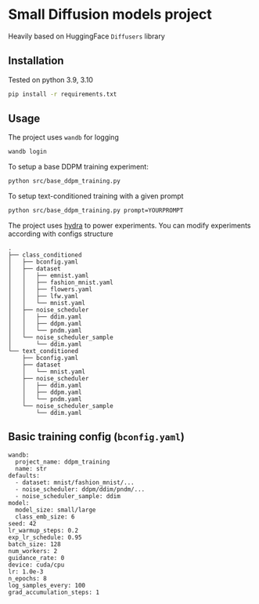 # Small Diffusion models project
Heavily based on HuggingFace `Diffusers` library

## Installation
Tested on python 3.9, 3.10

```Bash
pip install -r requirements.txt
```

## Usage
The project uses `wandb` for logging
```Bash
wandb login
```
To setup a base DDPM training experiment:
```Bash
python src/base_ddpm_training.py
```

To setup text-conditioned training with a given prompt
```Bash
python src/base_ddpm_training.py prompt=YOURPROMPT
```

The project uses [hydra](https://hydra.cc/) to power experiments. You can modify experiments according with configs structure 

```
.
├── class_conditioned
│   ├── bconfig.yaml
│   ├── dataset
│   │   ├── emnist.yaml
│   │   ├── fashion_mnist.yaml
│   │   ├── flowers.yaml
│   │   ├── lfw.yaml
│   │   └── mnist.yaml
│   ├── noise_scheduler
│   │   ├── ddim.yaml
│   │   ├── ddpm.yaml
│   │   └── pndm.yaml
│   └── noise_scheduler_sample
│       └── ddim.yaml
└── text_conditioned
    ├── bconfig.yaml
    ├── dataset
    │   └── mnist.yaml
    ├── noise_scheduler
    │   ├── ddim.yaml
    │   ├── ddpm.yaml
    │   └── pndm.yaml
    └── noise_scheduler_sample
        └── ddim.yaml
```

## Basic training config (`bconfig.yaml`)
```
wandb:
  project_name: ddpm_training
  name: str
defaults:
  - dataset: mnist/fashion_mnist/...
  - noise_scheduler: ddpm/ddim/pndm/...
  - noise_scheduler_sample: ddim
model:
  model_size: small/large
  class_emb_size: 6
seed: 42
lr_warmup_steps: 0.2
exp_lr_schedule: 0.95
batch_size: 128
num_workers: 2
guidance_rate: 0
device: cuda/cpu
lr: 1.0e-3
n_epochs: 8
log_samples_every: 100
grad_accumulation_steps: 1
```
